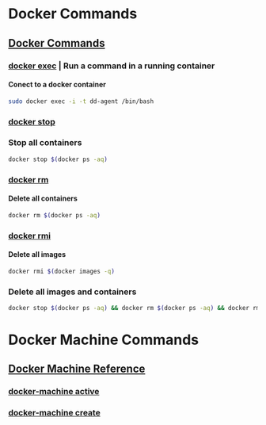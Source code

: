# Docker Commands
## [Docker Commands](https://docs.docker.com/engine/reference/commandline/docker/#child-commands)

### [docker exec](https://docs.docker.com/engine/reference/commandline/exec/) | Run a command in a running container
#### Conect to a docker container
```bash
sudo docker exec -i -t dd-agent /bin/bash
```

### [docker stop](https://docs.docker.com/engine/reference/commandline/stop/)
### Stop all containers
```bash
docker stop $(docker ps -aq)
```

### [docker rm](https://docs.docker.com/engine/reference/commandline/rm/)
#### Delete all containers
```bash
docker rm $(docker ps -aq)
```

### [docker rmi](https://docs.docker.com/engine/reference/commandline/rmi/)
#### Delete all images
```bash
docker rmi $(docker images -q)
```

### Delete all images and containers
```bash
docker stop $(docker ps -aq) && docker rm $(docker ps -aq) && docker rmi $(docker images -q)
```


# Docker Machine Commands
## [Docker Machine Reference](https://docs.docker.com/machine/reference/)

### [docker-machine active](https://docs.docker.com/machine/reference/active/)
### [docker-machine create](https://docs.docker.com/machine/reference/create/)
